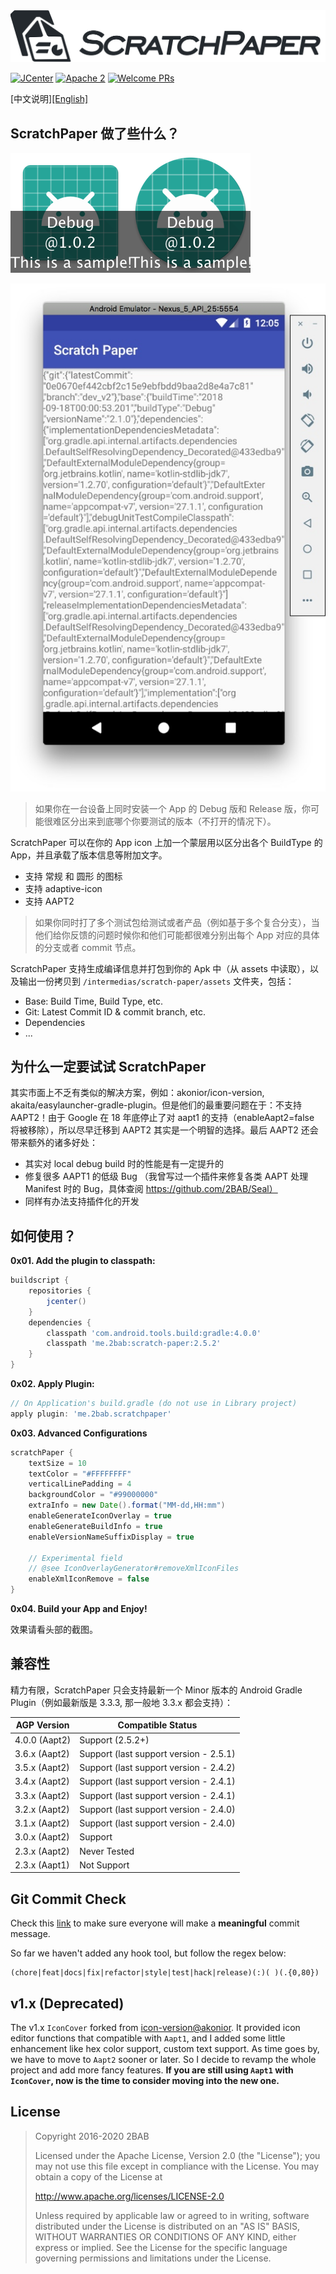 <img src="./sp-banner.png" alt="ScratchPaper" width="771px">

[![JCenter](https://api.bintray.com/packages/2bab/maven/scratch-paper/images/download.svg)](https://bintray.com/2bab/maven/scratch-paper/_latestVersion) [![Apache 2](https://img.shields.io/badge/License-Apache%202-brightgreen.svg)](https://www.apache.org/licenses/LICENSE-2.0) [![Welcome PRs](https://img.shields.io/badge/PRs-Welcome-orange.svg)](https://github.com/2BAB/ScratchPaper/pulls)

[中文说明][[English]](./README.md)

## ScratchPaper 做了些什么？

![](./images/ic_launcher.png)![](./images/ic_launcher_round.png)

![](./images/scratch-paper-json.jpg)

> 如果你在一台设备上同时安装一个 App 的 Debug 版和 Release 版，你可能很难区分出来到底哪个你要测试的版本（不打开的情况下）。

ScratchPaper 可以在你的 App icon 上加一个蒙层用以区分出各个 BuildType 的 App，并且承载了版本信息等附加文字。

- 支持 常规 和 圆形 的图标
- 支持 adaptive-icon
- 支持 AAPT2

> 如果你同时打了多个测试包给测试或者产品（例如基于多个复合分支），当他们给你反馈的问题时候你和他们可能都很难分别出每个 App 对应的具体的分支或者 commit 节点。

ScratchPaper 支持生成编译信息并打包到你的 Apk 中（从 assets 中读取），以及输出一份拷贝到 `/intermedias/scratch-paper/assets` 文件夹，包括：

- Base: Build Time, Build Type, etc.
- Git: Latest Commit ID & commit branch, etc.
- Dependencies
- ...

## 为什么一定要试试 ScratchPaper

其实市面上不乏有类似的解决方案，例如：akonior/icon-version, akaita/easylauncher-gradle-plugin。但是他们的最重要问题在于：不支持 AAPT2！由于 Google 在 18 年底停止了对 aapt1 的支持（enableAapt2=false 将被移除），所以尽早迁移到 AAPT2 其实是一个明智的选择。最后 AAPT2 还会带来额外的诸多好处：

- 其实对 local debug build 时的性能是有一定提升的
- 修复很多 AAPT1 的低级 Bug （我曾写过一个插件来修复各类 AAPT 处理 Manifest 时的 Bug，具体查阅 https://github.com/2BAB/Seal）
- 同样有办法支持插件化的开发

## 如何使用？

**0x01. Add the plugin to classpath:**

``` gradle
buildscript {
    repositories {
        jcenter()
    }
    dependencies {
        classpath 'com.android.tools.build:gradle:4.0.0'
        classpath 'me.2bab:scratch-paper:2.5.2'
    }
}
```

**0x02. Apply Plugin:**

``` gradle
// On Application's build.gradle (do not use in Library project)
apply plugin: 'me.2bab.scratchpaper'
```


**0x03. Advanced Configurations**

``` gradle
scratchPaper {
    textSize = 10
    textColor = "#FFFFFFFF"
    verticalLinePadding = 4
    backgroundColor = "#99000000"
    extraInfo = new Date().format("MM-dd,HH:mm")
    enableGenerateIconOverlay = true
    enableGenerateBuildInfo = true
    enableVersionNameSuffixDisplay = true

    // Experimental field
    // @see IconOverlayGenerator#removeXmlIconFiles
    enableXmlIconRemove = false
}
```

**0x04. Build your App and Enjoy!**

效果请看头部的截图。

## 兼容性

精力有限，ScratchPaper 只会支持最新一个 Minor 版本的 Android Gradle Plugin（例如最新版是 3.3.3, 那一般地 3.3.x 都会支持）：

AGP Version|Compatible Status
-----------|-----------------
4.0.0 (Aapt2) | Support (2.5.2+)
3.6.x (Aapt2) | Support (last support version - 2.5.1)
3.5.x (Aapt2) | Support (last support version - 2.4.2)
3.4.x (Aapt2) | Support (last support version - 2.4.1)
3.3.x (Aapt2) | Support (last support version - 2.4.1)
3.2.x (Aapt2) | Support (last support version - 2.4.0)
3.1.x (Aapt2) | Support (last support version - 2.4.0)
3.0.x (Aapt2) | Support
2.3.x (Aapt2) | Never Tested
2.3.x (Aapt1) | Not Support

## Git Commit Check

Check this [link](https://medium.com/walmartlabs/check-out-these-5-git-tips-before-your-next-commit-c1c7a5ae34d1) to make sure everyone will make a **meaningful** commit message.

So far we haven't added any hook tool, but follow the regex below:

```
(chore|feat|docs|fix|refactor|style|test|hack|release)(:)( )(.{0,80})
```


## v1.x (Deprecated)

The v1.x `IconCover` forked from [icon-version@akonior](https://github.com/akonior/icon-version). It provided icon editor functions that compatible with `Aapt1`, and I added some little enhancement like hex color support, custom text support. As time goes by, we have to move to `Aapt2` sooner or later. So I decide to revamp the whole project and add more fancy features. **If you are still using `Aapt1` with `IconCover`, now is the time to consider moving into the new one.**

## License

>
> Copyright 2016-2020 2BAB
>
>Licensed under the Apache License, Version 2.0 (the "License");
you may not use this file except in compliance with the License.
You may obtain a copy of the License at
>
>   http://www.apache.org/licenses/LICENSE-2.0
>
> Unless required by applicable law or agreed to in writing, software
distributed under the License is distributed on an "AS IS" BASIS,
WITHOUT WARRANTIES OR CONDITIONS OF ANY KIND, either express or implied.
See the License for the specific language governing permissions and
limitations under the License.

